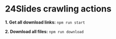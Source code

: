 # 24Slides crawling actions

**1. Get all download links:**
`npm run start`

**2. Download all files:**
`npm run download`
